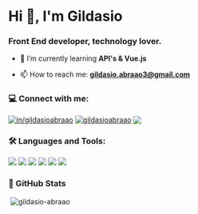 <h1 align="left">Hi 👋, I'm Gildasio</h1>
<h3 align="left">Front End developer, technology lover.</h3>

- 🌱 I’m currently learning **API's & Vue.js**

- 📫 How to reach me: **gildasio.abraao3@gmail.com**

<h3 align="left">💻 Connect with me:</h3>

<a href="https://linkedin.com/in/in/gildasioabraao" target="_blank"><img align="center" src="https://img.shields.io/badge/LinkedIn-0077B5?style=for-the-badge&logo=linkedin&logoColor=white" alt="in/gildasioabraao"></a> <a href="https://instagram.com/gildasioabraao" target="_blank"><img align="center" src="https://img.shields.io/badge/Instagram-E4405F?style=for-the-badge&logo=instagram&logoColor=white" alt="gildasioabraao"></a> <a href="https://api.whatsapp.com/send?phone=5575983255796&text=Ol%C3%A1%2C%20Gildasio!" target="_blank"><img  align="center" src="https://img.shields.io/badge/WhatsApp-25D366?style=for-the-badge&logo=whatsapp&logoColor=white"></a>

<h3 align="left">🛠️ Languages and Tools:</h3>

<img src="https://img.shields.io/badge/HTML5-E34F26?style=for-the-badge&logo=html5&logoColor=white"> <img src="https://img.shields.io/badge/CSS3-1572B6?style=for-the-badge&logo=css3&logoColor=white"> <img src="https://img.shields.io/badge/JavaScript-F7DF1E?style=for-the-badge&logo=javascript&logoColor=black"> <img src="https://img.shields.io/badge/Vue.js-35495E?style=for-the-badge&logo=vuedotjs&logoColor=4FC08D"> <img src="https://img.shields.io/badge/Bootstrap-563D7C?style=for-the-badge&logo=bootstrap&logoColor=white"> <img src="https://img.shields.io/badge/jQuery-0769AD?style=for-the-badge&logo=jquery&logoColor=white">

### 🚀 GitHub Stats

<p>&nbsp;<img align="center" src="https://github-readme-stats.vercel.app/api?username=gildasio-abraao&show_icons=true&locale=en" alt="gildasio-abraao" /></p>
